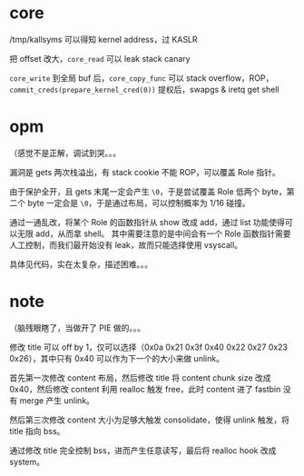 # core

/tmp/kallsyms 可以得知 kernel address，过 KASLR

把 offset 改大，`core_read` 可以 leak stack canary

`core_write` 到全局 buf 后，`core_copy_func` 可以 stack overflow，ROP，`commit_creds(prepare_kernel_cred(0))` 提权后，swapgs & iretq get shell

# opm

（感觉不是正解，调试到哭。。。

漏洞是 gets 两次栈溢出，有 stack cookie 不能 ROP，可以覆盖 Role 指针。

由于保护全开，且 gets 末尾一定会产生 `\0`，于是尝试覆盖 Role 低两个 byte，第二个 byte 一定会是 `\0`，于是通过布局，可以控制概率为 1/16 碰撞。

通过一通乱改，将某个 Role 的函数指针从 show 改成 add，通过 list 功能使得可以无限 add，从而拿 shell。
其中需要注意的是中间会有一个 Role 函数指针需要人工控制，而我们最开始没有 leak，故而只能选择使用 vsyscall。

具体见代码，实在太复杂，描述困难。。。


# note

（脑残眼瞎了，当做开了 PIE 做的。。。

修改 title 可以 off by 1，仅可以选择（0x0a 0x21 0x3f 0x40 0x22 0x27 0x23 0x26），其中只有 0x40 可以作为下一个的大小来做 unlink。

首先第一次修改 content 布局，然后修改 title 将 content chunk size 改成 0x40，然后修改 content 利用 realloc 触发 free，此时 content 进了 fastbin 没有 merge 产生 unlink。

然后第三次修改 content 大小为足够大触发 consolidate，使得 unlink 触发，将 title 指向 bss。

通过修改 title 完全控制 bss，进而产生任意读写，最后将 realloc hook 改成 system。
